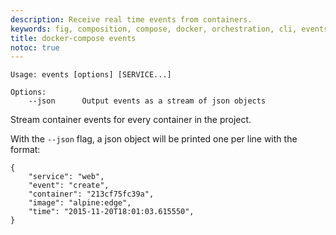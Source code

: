 ```yaml
---
description: Receive real time events from containers.
keywords: fig, composition, compose, docker, orchestration, cli, events
title: docker-compose events
notoc: true
---
```

    Usage: events [options] [SERVICE...]
    
    Options:
        --json      Output events as a stream of json objects
    

Stream container events for every container in the project.

With the `--json` flag, a json object will be printed one per line with the format:

    {
        "service": "web",
        "event": "create",
        "container": "213cf75fc39a",
        "image": "alpine:edge",
        "time": "2015-11-20T18:01:03.615550",
    }